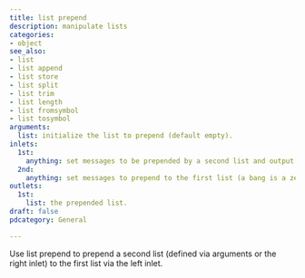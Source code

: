 ```yaml
---
title: list prepend
description: manipulate lists
categories:
- object
see_also:
- list
- list append
- list store
- list split
- list trim
- list length
- list fromsymbol
- list tosymbol
arguments:
  list: initialize the list to prepend (default empty).
inlets:
  1st:
    anything: set messages to be prepended by a second list and output (a bang is a zero element list).
  2nd:
    anything: set messages to prepend to the first list (a bang is a zero element list and clears it).
outlets:
  1st:
    list: the prepended list.
draft: false
pdcategory: General

---
```

Use list prepend to prepend a second list (defined via arguments or the right inlet) to the first list via the left inlet.
